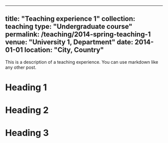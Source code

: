  ---
 title: "Teaching experience 1"
 collection: teaching
 type: "Undergraduate course"
 permalink: /teaching/2014-spring-teaching-1
 venue: "University 1, Department"
 date: 2014-01-01
 location: "City, Country"
 ---

 This is a description of a teaching experience. You can use markdown like any other post.

 Heading 1
======

Heading 2
======

 Heading 3
======